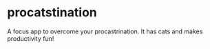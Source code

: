 # procatstination
A focus app to overcome your procastrination. It has cats and makes productivity fun!

